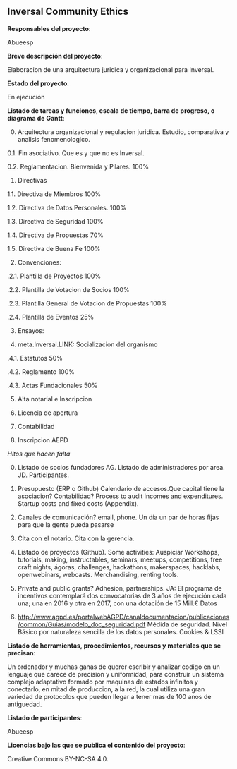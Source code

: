 ## Inversal Community Ethics

**Responsables del proyecto**: 

Abueesp


**Breve descripción del proyecto**:

Elaboracion de una arquitectura juridica y organizacional para Inversal.

**Estado del proyecto**: 

En ejecución


**Listado de tareas y funciones, escala de tiempo, barra de progreso, o diagrama de Gantt**:


0. Arquitectura organizacional y regulacion juridica. Estudio, comparativa y analisis fenomenologico. 

0.1. Fin asociativo. Que es y que no es Inversal. 

0.2. Reglamentacion. Bienvenida y Pilares. 100%


1. Directivas

1.1. Directiva de Miembros 100%

1.2. Directiva de Datos Personales. 100%

1.3. Directiva de Seguridad 100%

1.4. Directiva de Propuestas 70% 

1.5. Directiva de Buena Fe 100%

2. Convenciones: 

.2.1. Plantilla de Proyectos 100%

.2.2. Plantilla de Votacion de Socios 100% 

.2.3. Plantilla General de Votacion de Propuestas 100%

.2.4. Plantilla de Eventos 25%

3. Ensayos:

4. meta.Inversal.LINK: Socializacion del organismo

.4.1. Estatutos 50%

.4.2. Reglamento 100% 

.4.3. Actas Fundacionales 50%

5. Alta notarial e Inscripcion

6. Licencia de apertura

7. Contabilidad

8. Inscripcion AEPD

_Hitos que hacen falta_

0. Listado de socios fundadores AG. Listado de administradores por area. JD. Participantes.

1. Presupuesto (ERP o Github) Calendario de accesos.Que capital tiene la asociacion? Contabilidad? Process to audit incomes and expenditures. Startup costs and fixed costs (Appendix). 

2. Canales de comunicación?  email, phone. Un día un par de horas fijas para que la gente pueda pasarse

3. Cita con el notario. Cita con la gerencia.

4. Listado de proyectos (Github). Some activities: Auspiciar Workshops, tutorials, making, instructables, seminars, meetups, competitions, free craft nights, ágoras, challenges, hackathons, makerspaces, hacklabs, openwebinars, webcasts. Merchandising, renting tools.

5. Private and public grants? Adhesion, partnerships. JA: El programa de incentivos contemplará dos convocatorias de 3 años de ejecución cada una; una en 2016 y otra en 2017, con una dotación de 15 Mill.€
Datos

6. http://www.agpd.es/portalwebAGPD/canaldocumentacion/publicaciones/common/Guias/modelo_doc_seguridad.pdf
Médida de seguridad. Nivel Básico por naturaleza sencilla de los datos personales. Cookies & LSSI


**Listado de herramientas, procedimientos, recursos y materiales que se precisan**:

Un ordenador y muchas ganas de querer escribir y analizar codigo en un lenguaje que carece de precision y uniformidad, para construir un sistema complejo adaptativo formado por maquinas de estados infinitos y conectarlo, en mitad de produccion, a la red, la cual utiliza una gran variedad de protocolos que pueden llegar a tener mas de 100 anos de antiguedad.

**Listado de participantes**:

Abueesp

**Licencias bajo las que se publica el contenido del proyecto**: 

Creative Commons BY-NC-SA 4.0.



